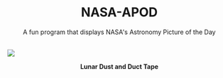<div align="center">
  <h1>
    NASA-APOD
  </h1>
</div>
  
<div align="center">
  A fun program that displays NASA's Astronomy Picture of the Day
</div>

<br>

![](https://apod.nasa.gov/apod/image/2212/AS17-137-20979.jpg)

<p align = "center">
  <b>Lunar Dust and Duct Tape</b>
</p>
